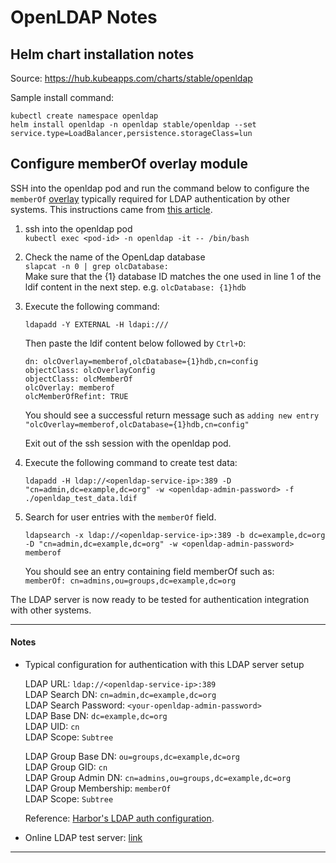 # OpenLDAP Notes

## Helm chart installation notes

Source: https://hub.kubeapps.com/charts/stable/openldap

Sample install command:
```
kubectl create namespace openldap
helm install openldap -n openldap stable/openldap --set service.type=LoadBalancer,persistence.storageClass=lun
```

## Configure memberOf overlay module

SSH into the openldap pod and run the command below to configure the `memberOf` [overlay](https://www.openldap.org/doc/admin24/overlays.html) typically required for LDAP authentication by other systems. This instructions came from [this article](https://tylersguides.com/guides/openldap-memberof-overlay/).

1. ssh into the openldap pod  
   `kubectl exec <pod-id> -n openldap -it -- /bin/bash`  
   

2. Check the name of the OpenLdap database  
   `slapcat -n 0 | grep olcDatabase:`  
   Make sure that the {1} database ID matches the one used in line 1 of the ldif content in the next step. e.g. `olcDatabase: {1}hdb`  
     

3. Execute the following command:  
   
   `ldapadd -Y EXTERNAL -H ldapi:///`  
     
   Then paste the ldif content below followed by `Ctrl+D`:  
     
   ```  
   dn: olcOverlay=memberof,olcDatabase={1}hdb,cn=config  
   objectClass: olcOverlayConfig  
   objectClass: olcMemberOf  
   olcOverlay: memberof  
   olcMemberOfRefint: TRUE  
   ```  

   You should see a successful return message such as `adding new entry "olcOverlay=memberof,olcDatabase={1}hdb,cn=config"`  

   Exit out of the ssh session with the openldap pod.  


4. Execute the following command to create test data:  
     
   ```  
   ldapadd -H ldap://<openldap-service-ip>:389 -D "cn=admin,dc=example,dc=org" -w <openldap-admin-password> -f ./openldap_test_data.ldif
   ```  

5. Search for user entries with the `memberOf` field.  

   ```  
   ldapsearch -x ldap://<openldap-service-ip>:389 -b dc=example,dc=org -D "cn=admin,dc=example,dc=org" -w <openldap-admin-password> memberof
   ```  
     
   You should see an entry containing field memberOf such as:  
   `memberOf: cn=admins,ou=groups,dc=example,dc=org`  


The LDAP server is now ready to be tested for authentication integration with other systems.

--- 

#### Notes

- Typical configuration for authentication with this LDAP server setup  
    
  LDAP URL: `ldap://<openldap-service-ip>:389`  
  LDAP Search DN: `cn=admin,dc=example,dc=org`  
  LDAP Search Password: `<your-openldap-admin-password>`  
  LDAP Base DN: `dc=example,dc=org`  
  LDAP UID: `cn`  
  LDAP Scope: `Subtree`  

  LDAP Group Base DN: `ou=groups,dc=example,dc=org`  
  LDAP Group GID: `cn`  
  LDAP Group Admin DN: `cn=admins,ou=groups,dc=example,dc=org`  
  LDAP Group Membership: `memberOf`  
  LDAP Scope: `Subtree`  
    
  Reference: [Harbor's LDAP auth configuration](https://goharbor.io/docs/1.10/administration/configure-authentication/ldap-auth/).  


- Online LDAP test server: [link](https://www.forumsys.com/tutorials/integration-how-to/ldap/online-ldap-test-server/)  

---

